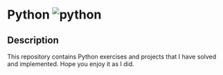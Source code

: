# Python ![python](https://icons8.com/icon/Rc0Xn5AtE8kX/python.png)

## Description
This repository contains Python exercises and projects that I have solved and implemented.
Hope you enjoy it as I did.
